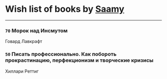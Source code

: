 # Wish list of books by [Saamy](http://vk.com/id115226508)
---

### `70` Морок над Инсмутом
Говард Лавкрафт

### `50` Писать профессионально. Как побороть прокрастинацию, перфекционизм и творческие кризисы
Хиллари Реттиг

